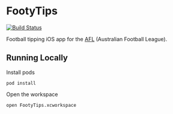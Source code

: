# FootyTips

[![Build Status](https://travis-ci.org/kouky/FootyTips.svg?branch=master)](https://travis-ci.org/kouky/FootyTips)

Football tipping iOS app for the [AFL](http://www.afl.com.au) (Australian Football League).

## Running Locally

Install pods

    pod install
    
Open the workspace

    open FootyTips.xcworkspace
